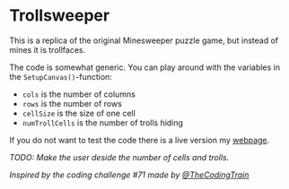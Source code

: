 # Trollsweeper

This is a replica of the original Minesweeper puzzle game, but instead of mines it is trollfaces.

The code is somewhat generic. You can play around with the variables in the ```SetupCanvas()```-function:

* `cols` is the number of columns
* `rows` is the number of rows
* `cellSize` is the size of one cell
* `numTrollCells` is the number of trolls hiding

If you do not want to test the code there is a live version my [webpage](http://www.claesgill.com/trollsweeper).

*TODO: Make the user deside the number of cells and trolls.*

_Inspired by the coding challenge #71 made by [@TheCodingTrain](https://github.com/CodingTrain)_